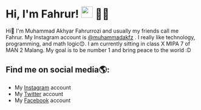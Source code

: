 # Hi, I'm Fahrur! <img src="https://raw.githubusercontent.com/MartinHeinz/MartinHeinz/master/wave.gif" width="30px"> 👨‍💻


Hi👋 I'm Muhammad Akhyar Fahrurrozi and usually my friends call me Fahrur. My Instagram account is <a href = "https://www.instagram.com/muhammadakfz" target = "_self">@muhammadakfz</a> .
I really like technology, programming, and math logic😊.
I am currently sitting in class X MIPA 7 of MAN 2 Malang. My goal is to be number 1 and bring peace to the world :D

## Find me on social media🌎:
- My <a href = "https://www.instagram.com/muhammadakfz" target = "_self">Instagram</a> account
- My <a href = "https://twitter.com/muhammadakfz" target = "_self">Twitter</a> account
- My <a href = "https://www.facebook.com/muhammadakfz" target = "_self">Facebook</a> account
